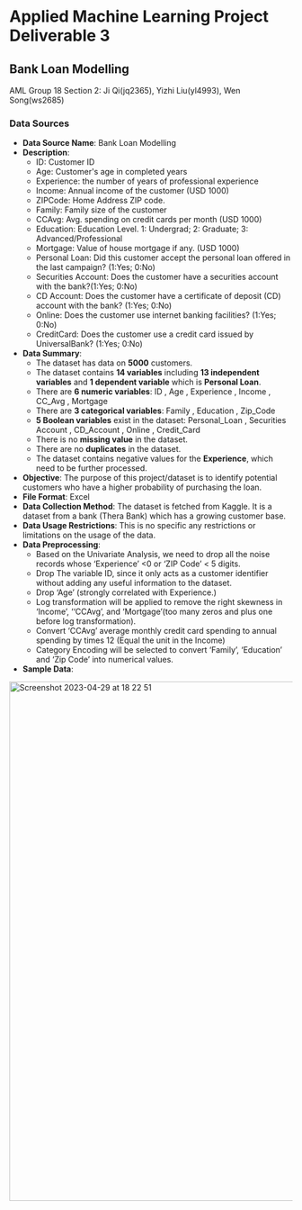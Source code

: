 
# Applied Machine Learning Project Deliverable 3

## Bank Loan Modelling
AML Group 18 Section 2: Ji Qi(jq2365), Yizhi Liu(yl4993), Wen Song(ws2685)

### Data Sources
-   **Data Source Name**: Bank Loan Modelling
-   **Description**: 
	- ID: Customer ID
	- Age: Customer's age in completed years
	- Experience: the number of years of professional experience
	- Income: Annual income of the customer (USD 1000)
	- ZIPCode: Home Address ZIP code.
	- Family: Family size of the customer
	- CCAvg: Avg. spending on credit cards per month (USD 1000)
	- Education: Education Level. 1: Undergrad; 2: Graduate; 3: Advanced/Professional
	- Mortgage: Value of house mortgage if any. (USD 1000)
	- Personal Loan: Did this customer accept the personal loan offered in the last campaign? (1:Yes; 0:No)
	- Securities Account: Does the customer have a securities account with the bank?(1:Yes; 0:No)
	- CD Account: Does the customer have a certificate of deposit (CD) account with the bank? (1:Yes; 0:No)
	- Online: Does the customer use internet banking facilities? (1:Yes; 0:No)
	- CreditCard: Does the customer use a credit card issued by UniversalBank? (1:Yes; 0:No)
- **Data Summary**:
	- The dataset has data on  **5000**  customers.
	-   The dataset contains  **14 variables**  including  **13 independent variables**  and  **1 dependent variable**  which is  **Personal Loan**.
	-   There are **6 numeric variables**: ID , Age , Experience , Income , CC_Avg , Mortgage
	-   There are **3 categorical variables**: Family , Education , Zip_Code
	-   **5 Boolean variables** exist in the dataset: Personal_Loan , Securities Account , CD_Account , Online , Credit_Card
	-   There is no  **missing value**  in the dataset.
	-   There are no  **duplicates**  in the dataset.
	-   The dataset contains negative values for the  **Experience**, which need to be further processed.
- **Objective**:
The purpose of this project/dataset is to identify potential customers who have a higher probability of purchasing the loan.
-   **File Format**: Excel
-   **Data Collection Method**: The dataset is fetched from Kaggle. It is a dataset from a bank (Thera Bank) which has a growing customer base.
-   **Data Usage Restrictions**: This is no specific any restrictions or limitations on the usage of the data.
-   **Data Preprocessing**: 
	- Based on the Univariate Analysis, we need to drop all the noise records whose ‘Experience’ <0 or ‘ZIP Code’ < 5 digits.
	- Drop The variable ID, since it only acts as a customer identifier without adding any useful information to the dataset.
	- Drop ‘Age’ (strongly correlated with Experience.)
	- Log transformation will be applied to remove the right skewness in ‘Income’, ‘‘CCAvg’, and ‘Mortgage’(too many zeros and plus one before log transformation).
	- Convert ‘CCAvg’ average monthly credit card spending to annual spending by times 12 (Equal the unit in the Income)
	- Category Encoding will be selected to convert ‘Family’, ‘Education’ and ‘Zip Code’ into numerical values.
-   **Sample Data**: 
<img width="923" alt="Screenshot 2023-04-29 at 18 22 51" src="https://user-images.githubusercontent.com/42953950/235326677-2fc502a5-6844-4c44-9aa6-0aba02d5ab29.png">


